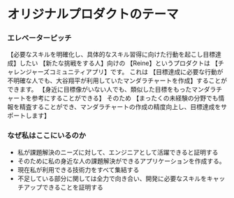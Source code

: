 # オリジナルプロダクトのテーマ

### エレベーターピッチ
【必要なスキルを明確化し、具体的なスキル習得に向けた行動を起こし目標達成】したい
【新たな挑戦をする人】向けの
【Reine】というプロダクトは
【チャレンジャーズコミュニティアプリ】です。
これは
【目標達成に必要な行動が不明確な人でも、大谷翔平が利用していたマンダラチャートを作成】することができます。
【身近に目標像がいない人でも、類似した目標をもったマンダラチャートを参考にすることができる】
そのため
【まったくの未経験の分野でも情報を精査することができ、マンダラチャートの作成の精度向上し、目標達成をサポートします】

### なぜ私はここにいるのか
- 私が課題解決のニーズに対して、エンジニアとして活躍できると証明する
- そのために私の身近な人の課題解決ができるアプリケーションを作成する。
- 現在私が利用できる技術力をすべて集結する
- 不足している部分に関しては全力で向き合い、開発に必要なスキルをキャッチアップできることを証明する